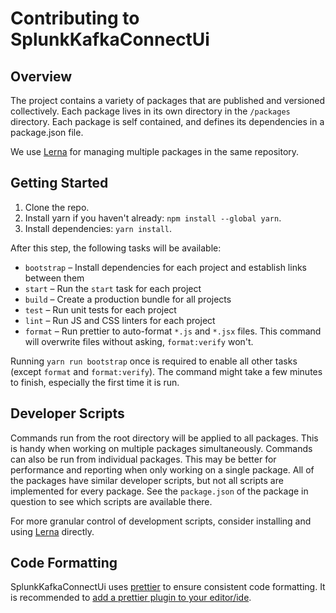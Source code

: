 # Contributing to SplunkKafkaConnectUi

## Overview

The project contains a variety of packages that are published and versioned collectively. Each package lives in its own directory in the `/packages` directory. Each package is self contained, and defines its dependencies in a package.json file.

We use [Lerna](https://github.com/lerna/lerna) for managing multiple packages in the same repository.


## Getting Started

1. Clone the repo.
2. Install yarn if you haven't already: `npm install --global yarn`.
3. Install dependencies: `yarn install`.

After this step, the following tasks will be available:

* `bootstrap` – Install dependencies for each project and establish links between them
* `start` – Run the `start` task for each project
* `build` – Create a production bundle for all projects
* `test` – Run unit tests for each project
* `lint` – Run JS and CSS linters for each project
* `format` – Run prettier to auto-format `*.js` and `*.jsx` files. This command will overwrite files without asking, `format:verify` won't.

Running `yarn run bootstrap` once is required to enable all other tasks (except `format` and `format:verify`).
The command might take a few minutes to finish, especially the first time it is run.


## Developer Scripts

Commands run from the root directory will be applied to all packages. This is handy when working on multiple packages simultaneously. Commands can also be run from individual packages. This may be better for performance and reporting when only working on a single package. All of the packages have similar developer scripts, but not all scripts are implemented for every package. See the `package.json` of the package in question to see which scripts are available there.

For more granular control of development scripts, consider installing and using [Lerna](https://github.com/lerna/lerna) directly.


## Code Formatting

SplunkKafkaConnectUi uses [prettier](https://github.com/prettier/prettier) to ensure consistent code formatting. It is recommended to [add a prettier plugin to your editor/ide](https://github.com/prettier/prettier#editor-integration).
